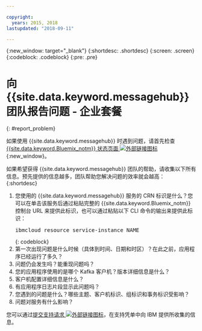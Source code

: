 ```yaml
---

copyright:
  years: 2015, 2018
lastupdated: "2018-09-11"

---
```


{:new_window: target="_blank"}
{:shortdesc: .shortdesc}
{:screen: .screen}
{:codeblock: .codeblock}
{:pre: .pre}

# 向 {{site.data.keyword.messagehub}} 团队报告问题 - 企业套餐
{: #report_problem}

如果使用 {{site.data.keyword.messagehub}} 时遇到问题，请首先检查 [{{site.data.keyword.Bluemix_notm}} 状态页面 ![外部链接图标](../../icons/launch-glyph.svg "外部链接图标")](https://console.bluemix.net/status){:new_window}。

如果希望获得 {{site.data.keyword.messagehub}} 团队的帮助，请收集以下所有信息。预先提供的信息越多，团队帮助您解决问题的效率就会越高：
{:shortdesc}

1. 您使用的 {{site.data.keyword.messagehub}} 服务的 CRN 标识是什么？您可以在单击该服务后通过粘贴完整的 {{site.data.keyword.Bluemix_notm}} 控制台 URL 来提供此标识，也可以通过粘贴以下 CLI 命令的输出来提供此标识：<br/>
   <pre class="pre">
   ibmcloud resource service-instance NAME
   </pre>
	{: codeblock}
2. 第一次出现问题是什么时候（具体到时间、日期和时区）？在此之前，应用程序已经运行了多久？
3. 问题仍会发生吗？能重现问题吗？
4. 您的应用程序使用的是哪个 Kafka 客户机？版本详细信息是什么？
5. 客户机配置详细信息是什么？
6. 有应用程序日志片段显示此问题吗？
7. 您遇到的问题是什么？哪些主题、客户机标识、组标识和事务标识受影响？
8. 问题对服务有什么影响？

您可以通过[提交支持请求 ![外部链接图标](../../icons/launch-glyph.svg "外部链接图标")](/docs/get-support/howtogetsupport.html#open-ticket)，在支持凭单中向 IBM 提供所收集的信息。











